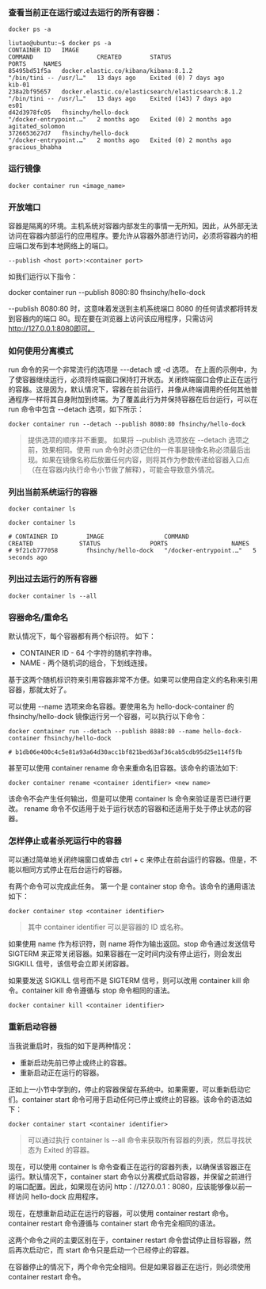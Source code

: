 ### 查看当前正在运行或过去运行的所有容器：

`docker ps -a`

```
liutao@ubuntu:~$ docker ps -a
CONTAINER ID   IMAGE                                                 COMMAND                  CREATED        STATUS                    PORTS     NAMES
85495bd51f5a   docker.elastic.co/kibana/kibana:8.1.2                 "/bin/tini -- /usr/l…"   13 days ago    Exited (0) 7 days ago               kib-01
238a2bf95657   docker.elastic.co/elasticsearch/elasticsearch:8.1.2   "/bin/tini -- /usr/l…"   13 days ago    Exited (143) 7 days ago             es01
d42d3978fc05   fhsinchy/hello-dock                                   "/docker-entrypoint.…"   2 months ago   Exited (0) 2 months ago             agitated_solomon
3726653627d7   fhsinchy/hello-dock                                   "/docker-entrypoint.…"   2 months ago   Exited (0) 2 months ago             gracious_bhabha
```

### 运行镜像

`docker container run <image_name>`

### 开放端口

容器是隔离的环境。主机系统对容器内部发生的事情一无所知。因此，从外部无法访问在容器内部运行的应用程序。要允许从容器外部进行访问，必须将容器内的相应端口发布到本地网络上的端口。

`--publish <host port>:<container port>`

如我们运行以下指令：

docker container run --publish 8080:80 fhsinchy/hello-dock

--publish 8080:80 时，这意味着发送到主机系统端口 8080 的任何请求都将转发到容器内的端口 80。现在要在浏览器上访问该应用程序，只需访问 http://127.0.0.1:8080即可。


### 如何使用分离模式

run 命令的另一个非常流行的选项是 ---detach 或 -d 选项。 在上面的示例中，为了使容器继续运行，必须将终端窗口保持打开状态。关闭终端窗口会停止正在运行的容器。这是因为，默认情况下，容器在前台运行，并像从终端调用的任何其他普通程序一样将其自身附加到终端。为了覆盖此行为并保持容器在后台运行，可以在 run 命令中包含 --detach 选项，如下所示：

```
docker container run --detach --publish 8080:80 fhsinchy/hello-dock
```

>提供选项的顺序并不重要。 如果将 --publish 选项放在 --detach 选项之前，效果相同。使用 run 命令时必须记住的一件事是镜像名称必须最后出现。如果在镜像名称后放置任何内容，则将其作为参数传递给容器入口点（在在容器内执行命令小节做了解释），可能会导致意外情况。

### 列出当前系统运行的容器

`docker container ls`

```
docker container ls

# CONTAINER ID        IMAGE                 COMMAND                  CREATED             STATUS              PORTS                  NAMES
# 9f21cb777058        fhsinchy/hello-dock   "/docker-entrypoint.…"   5 seconds ago  
```

### 列出过去运行的所有容器

`docker container ls --all`


### 容器命名/重命名

默认情况下，每个容器都有两个标识符。 如下：

- CONTAINER ID - 64 个字符的随机字符串。
- NAME - 两个随机词的组合，下划线连接。

基于这两个随机标识符来引用容器非常不方便。如果可以使用自定义的名称来引用容器，那就太好了。

可以使用 --name 选项来命名容器。要使用名为 hello-dock-container 的 fhsinchy/hello-dock 镜像运行另一个容器，可以执行以下命令：

```
docker container run --detach --publish 8888:80 --name hello-dock-container fhsinchy/hello-dock

# b1db06e400c4c5e81a93a64d30acc1bf821bed63af36cab5cdb95d25e114f5fb
```

甚至可以使用 container rename 命令来重命名旧容器。该命令的语法如下:

`docker container rename <container identifier> <new name>`

该命令不会产生任何输出，但是可以使用 container ls 命令来验证是否已进行更改。 rename 命令不仅适用于处于运行状态的容器和还适用于处于停止状态的容器。


### 怎样停止或者杀死运行中的容器

可以通过简单地关闭终端窗口或单击 ctrl + c 来停止在前台运行的容器。但是，不能以相同方式停止在后台运行的容器。

有两个命令可以完成此任务。 第一个是 container stop 命令。该命令的通用语法如下：

`docker container stop <container identifier>`

> 其中 container identifier 可以是容器的 ID 或名称。

如果使用 name 作为标识符，则 name 将作为输出返回。stop 命令通过发送信号SIGTERM 来正常关闭容器。如果容器在一定时间内没有停止运行，则会发出 SIGKILL 信号，该信号会立即关闭容器。

如果要发送 SIGKILL 信号而不是 SIGTERM 信号，则可以改用 container kill 命令。container kill 命令遵循与 stop 命令相同的语法。

`docker container kill <container identifier>`

### 重新启动容器

当我说重启时，我指的如下是两种情况：

- 重新启动先前已停止或终止的容器。
- 重新启动正在运行的容器。

正如上一小节中学到的，停止的容器保留在系统中。如果需要，可以重新启动它们。container start 命令可用于启动任何已停止或终止的容器。该命令的语法如下：

`docker container start <container identifier>`

> 可以通过执行 container ls --all 命令来获取所有容器的列表，然后寻找状态为 Exited 的容器。

现在，可以使用 container ls 命令查看正在运行的容器列表，以确保该容器正在运行。默认情况下，container start 命令以分离模式启动容器，并保留之前进行的端口配置。因此，如果现在访问 http：//127.0.0.1：8080，应该能够像以前一样访问 hello-dock 应用程序。

现在，在想重新启动正在运行的容器，可以使用 container restart 命令。container restart 命令遵循与 container start 命令完全相同的语法。

这两个命令之间的主要区别在于，container restart 命令尝试停止目标容器，然后再次启动它，而 start 命令只是启动一个已经停止的容器。

在容器停止的情况下，两个命令完全相同。但是如果容器正在运行，则必须使用container restart 命令。









